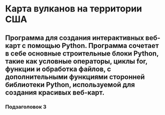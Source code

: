 # Карта вулканов на территории США
## Программа для создания интерактивных веб-карт с помощью Python. Программа сочетает в себе основные строительные блоки Python, такие как условные операторы, циклы for, функции и обработка файлов, с дополнительными функциями сторонней библиотеки Python, используемой для создания красивых веб-карт.

### Подзаголовок 3